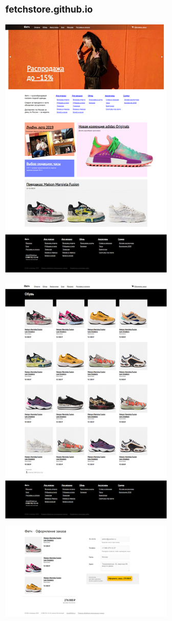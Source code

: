 # fetchstore.github.io

![Main Page](https://github.com/DarkStyleee/fetchstore.github.io/blob/master/Preview/Preview-1.png)
-----
![Store Page](https://github.com/DarkStyleee/fetchstore.github.io/blob/master/Preview/Preview-2.png)
-----
![Order Page](https://github.com/DarkStyleee/fetchstore.github.io/blob/master/Preview/Preview-3.png)
